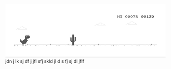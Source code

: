 ![image](https://github.com/sudimuk2017/qwaszx/blob/main/dino.gif)
jdn    j  lk  sj   df   j   jfl     sfj  skld  jl   d  s   fj   sj    dl  jflf

